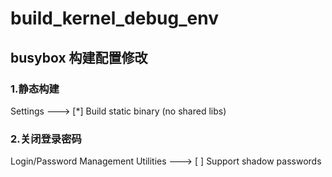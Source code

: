 # build_kernel_debug_env

## busybox 构建配置修改
### 1.静态构建
Settings  --->
    [*] Build static binary (no shared libs)
### 2.关闭登录密码
Login/Password Management Utilities  --->
    [ ] Support shadow passwords
    

